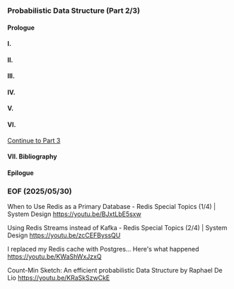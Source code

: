 ### Probabilistic Data Structure (Part 2/3)

#### Prologue

#### I. 

#### II. 

#### III. 

#### IV. 

#### V.

#### VI.

[Continue to Part 3](README.3.md)

#### VII. Bibliography 

#### Epilogue

### EOF (2025/05/30)

When to Use Redis as a Primary Database - Redis Special Topics (1/4) | System Design
https://youtu.be/BJxtLbE5sxw

Using Redis Streams instead of Kafka - Redis Special Topics (2/4) | System Design
https://youtu.be/zcCEFByssQU

I replaced my Redis cache with Postgres... Here's what happened
https://youtu.be/KWaShWxJzxQ

Count-Min Sketch: An efficient probabilistic Data Structure by Raphael De Lio
https://youtu.be/KRaSkSzwCkE
